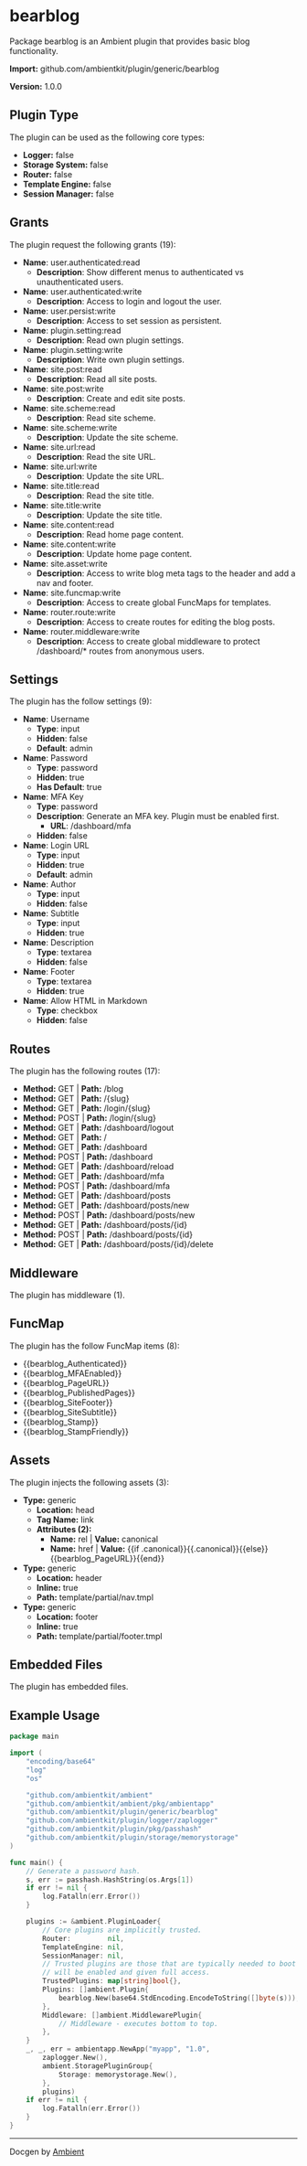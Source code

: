 # bearblog

Package bearblog is an Ambient plugin that provides basic blog functionality.

**Import:** github.com/ambientkit/plugin/generic/bearblog

**Version:** 1.0.0

## Plugin Type

The plugin can be used as the following core types:

- **Logger:** false
- **Storage System:** false
- **Router:** false
- **Template Engine:** false
- **Session Manager:** false

## Grants

The plugin request the following grants (19):

- **Name**: user.authenticated:read
  - **Description**: Show different menus to authenticated vs unauthenticated users.
- **Name**: user.authenticated:write
  - **Description**: Access to login and logout the user.
- **Name**: user.persist:write
  - **Description**: Access to set session as persistent.
- **Name**: plugin.setting:read
  - **Description**: Read own plugin settings.
- **Name**: plugin.setting:write
  - **Description**: Write own plugin settings.
- **Name**: site.post:read
  - **Description**: Read all site posts.
- **Name**: site.post:write
  - **Description**: Create and edit site posts.
- **Name**: site.scheme:read
  - **Description**: Read site scheme.
- **Name**: site.scheme:write
  - **Description**: Update the site scheme.
- **Name**: site.url:read
  - **Description**: Read the site URL.
- **Name**: site.url:write
  - **Description**: Update the site URL.
- **Name**: site.title:read
  - **Description**: Read the site title.
- **Name**: site.title:write
  - **Description**: Update the site title.
- **Name**: site.content:read
  - **Description**: Read home page content.
- **Name**: site.content:write
  - **Description**: Update home page content.
- **Name**: site.asset:write
  - **Description**: Access to write blog meta tags to the header and add a nav and footer.
- **Name**: site.funcmap:write
  - **Description**: Access to create global FuncMaps for templates.
- **Name**: router.route:write
  - **Description**: Access to create routes for editing the blog posts.
- **Name**: router.middleware:write
  - **Description**: Access to create global middleware to protect /dashboard/* routes from anonymous users.

## Settings

The plugin has the follow settings (9):

- **Name**: Username
  - **Type**: input
  - **Hidden**: false
  - **Default**: admin
- **Name**: Password
  - **Type**: password
  - **Hidden**: true
  - **Has Default**: true
- **Name**: MFA Key
  - **Type**: password
  - **Description**: Generate an MFA key. Plugin must be enabled first.
    - **URL**: /dashboard/mfa
  - **Hidden**: false
- **Name**: Login URL
  - **Type**: input
  - **Hidden**: true
  - **Default**: admin
- **Name**: Author
  - **Type**: input
  - **Hidden**: false
- **Name**: Subtitle
  - **Type**: input
  - **Hidden**: true
- **Name**: Description
  - **Type**: textarea
  - **Hidden**: false
- **Name**: Footer
  - **Type**: textarea
  - **Hidden**: true
- **Name**: Allow HTML in Markdown
  - **Type**: checkbox
  - **Hidden**: false

## Routes

The plugin has the following routes (17):
  - **Method:** GET | **Path:** /blog
  - **Method:** GET | **Path:** /{slug}
  - **Method:** GET | **Path:** /login/{slug}
  - **Method:** POST | **Path:** /login/{slug}
  - **Method:** GET | **Path:** /dashboard/logout
  - **Method:** GET | **Path:** /
  - **Method:** GET | **Path:** /dashboard
  - **Method:** POST | **Path:** /dashboard
  - **Method:** GET | **Path:** /dashboard/reload
  - **Method:** GET | **Path:** /dashboard/mfa
  - **Method:** POST | **Path:** /dashboard/mfa
  - **Method:** GET | **Path:** /dashboard/posts
  - **Method:** GET | **Path:** /dashboard/posts/new
  - **Method:** POST | **Path:** /dashboard/posts/new
  - **Method:** GET | **Path:** /dashboard/posts/{id}
  - **Method:** POST | **Path:** /dashboard/posts/{id}
  - **Method:** GET | **Path:** /dashboard/posts/{id}/delete

## Middleware

The plugin has middleware (1).

## FuncMap

The plugin has the follow FuncMap items (8):

  - {{bearblog_Authenticated}}
  - {{bearblog_MFAEnabled}}
  - {{bearblog_PageURL}}
  - {{bearblog_PublishedPages}}
  - {{bearblog_SiteFooter}}
  - {{bearblog_SiteSubtitle}}
  - {{bearblog_Stamp}}
  - {{bearblog_StampFriendly}}

## Assets

The plugin injects the following assets (3):

  - **Type:** generic
    - **Location:** head
    - **Tag Name:** link
    - **Attributes (2):** 
      - **Name:** rel | **Value:** canonical
      - **Name:** href | **Value:** {{if .canonical}}{{.canonical}}{{else}}{{bearblog_PageURL}}{{end}}
  - **Type:** generic
    - **Location:** header
    - **Inline:** true
    - **Path:** template/partial/nav.tmpl
  - **Type:** generic
    - **Location:** footer
    - **Inline:** true
    - **Path:** template/partial/footer.tmpl

## Embedded Files

The plugin has embedded files.

## Example Usage

```go
package main

import (
	"encoding/base64"
	"log"
	"os"

	"github.com/ambientkit/ambient"
	"github.com/ambientkit/ambient/pkg/ambientapp"
	"github.com/ambientkit/plugin/generic/bearblog"
	"github.com/ambientkit/plugin/logger/zaplogger"
	"github.com/ambientkit/plugin/pkg/passhash"
	"github.com/ambientkit/plugin/storage/memorystorage"
)

func main() {
	// Generate a password hash.
	s, err := passhash.HashString(os.Args[1])
	if err != nil {
		log.Fatalln(err.Error())
	}

	plugins := &ambient.PluginLoader{
		// Core plugins are implicitly trusted.
		Router:         nil,
		TemplateEngine: nil,
		SessionManager: nil,
		// Trusted plugins are those that are typically needed to boot so they
		// will be enabled and given full access.
		TrustedPlugins: map[string]bool{},
		Plugins: []ambient.Plugin{
			bearblog.New(base64.StdEncoding.EncodeToString([]byte(s))),
		},
		Middleware: []ambient.MiddlewarePlugin{
			// Middleware - executes bottom to top.
		},
	}
	_, _, err = ambientapp.NewApp("myapp", "1.0",
		zaplogger.New(),
		ambient.StoragePluginGroup{
			Storage: memorystorage.New(),
		},
		plugins)
	if err != nil {
		log.Fatalln(err.Error())
	}
}
```

---

Docgen by [Ambient](https://ambientkit.github.io)